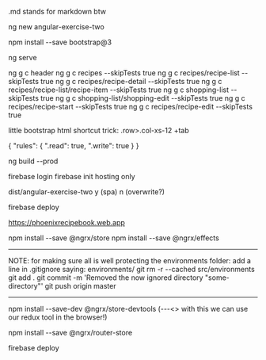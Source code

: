 .md stands for markdown btw

ng new angular-exercise-two

npm install --save bootstrap@3

ng serve

ng g c header
ng g c recipes --skipTests true
ng g c recipes/recipe-list --skipTests true
ng g c recipes/recipe-detail --skipTests true
ng g c recipes/recipe-list/recipe-item --skipTests true
ng g c shopping-list --skipTests true
ng g c shopping-list/shopping-edit --skipTests true
ng g c recipes/recipe-start --skipTests true
ng g c recipes/recipe-edit --skipTests true


little bootstrap html shortcut trick:     .row>.col-xs-12     +tab

{
  "rules": {
    ".read": true,
    ".write": true
  }
}

ng build --prod

firebase login
firebase init
hosting only

dist/angular-exercise-two
y          (spa)
n           (overwrite?)

firebase deploy

https://phoenixrecipebook.web.app

npm install --save @ngrx/store
npm install --save @ngrx/effects
____________________________________________________________________
NOTE:
for making sure all is well protecting the environments folder:
add a line in .gitignore saying: environments/
git rm -r --cached src/environments
git add .
git commit -m 'Removed the now ignored directory "some-directory"'
git push origin master
_____________________________________________________________________

npm install --save-dev @ngrx/store-devtools            (---<> with this we can use our redux tool in the browser!)

npm install --save @ngrx/router-store

firebase deploy